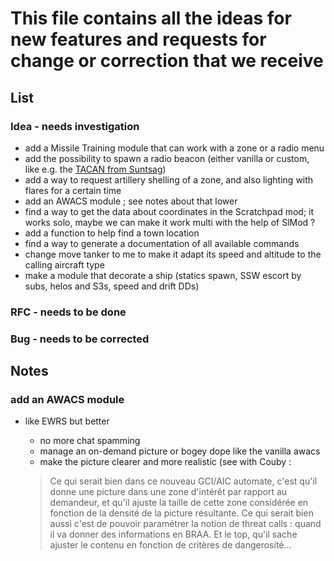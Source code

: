 # This file contains all the ideas for new features and requests for change or correction that we receive

## List

### Idea - needs investigation

- add a Missile Training module that can work with a zone or a radio menu
- add the possibility to spawn a radio beacon (either vanilla or custom, like e.g. the [TACAN from Suntsag](https://www.youtube.com/watch?v=E1xptHG9r7c))
- add a way to request artillery shelling of a zone, and also lighting with flares for a certain time
- add an AWACS module ; see notes about that lower
- find a way to get the data about coordinates in the Scratchpad mod; it works solo, maybe we can make it work multi with the help of SlMod ?
- add a function to help find a town location
- find a way to generate a documentation of all available commands
- change move tanker to me to make it adapt its speed and altitude to the calling aircraft type
- make a module that decorate a ship (statics spawn, SSW escort by subs, helos and S3s, speed and drift DDs)

### RFC - needs to be done

### Bug - needs to be corrected

## Notes

### add an AWACS module

- like EWRS but better

  - no more chat spamming
  - manage an on-demand picture or bogey dope like the vanilla awacs
  - make the picture clearer and more realistic (see with Couby :
  > Ce qui serait bien dans ce nouveau GCI/AIC automate, c'est qu'il donne une picture dans une zone d'intérêt par rapport au demandeur, et qu'il ajuste la taille de cette zone considérée en fonction de la densité de la picture résultante.
  > Ce qui serait bien aussi c'est de pouvoir paramétrer la notion de threat calls : quand il va donner des informations en BRAA.
  > Et le top, qu'il sache ajuster le contenu en fonction de critères de dangerosité...

